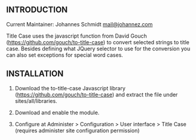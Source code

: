 INTRODUCTION
------------

Current Maintainer: Johannes Schmidt <mail@johannez.com>

Title Case uses the javascript function from David Gouch
(https://github.com/gouch/to-title-case) to convert selected strings
to title case.
Besides defining what JQuery selector to use for the conversion you
can also set exceptions for special word cases.


INSTALLATION
------------

1.  Download the to-title-case Javascript library
    (https://github.com/gouch/to-title-case) and extract the file
    under sites/all/libraries.

2.  Download and enable the module.

3.  Configure at Administer > Configuration > User interface > Title Case
    (requires administer site configuration permission)
